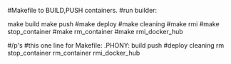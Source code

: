 #Makefile to BUILD,PUSH containers.
#run builder:

make build
make push
#make deploy
#make cleaning
#make rmi
#make stop_container
#make rm_container
#make rmi_docker_hub


#/p's 
#this one line for Makefile:
.PHONY: build push 
                   #deploy cleaning rm stop_container rm_container rmi_docker_hub
